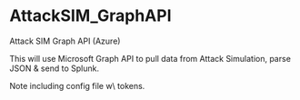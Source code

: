 # AttackSIM_GraphAPI
Attack SIM Graph API (Azure)

This will use Microsoft Graph API to pull data from Attack Simulation, parse JSON & send to Splunk.

Note including config file w\ tokens.
